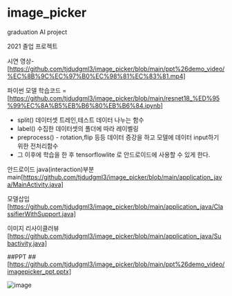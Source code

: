 # image_picker
graduation AI project

2021 졸업 프로젝트

시연 영상- [https://github.com/tjdudgml3/image_picker/blob/main/ppt%26demo_video/%EC%8B%9C%EC%97%B0%EC%98%81%EC%83%81.mp4]

파이썬 모델 학습코드 =[https://github.com/tjdudgml3/image_picker/blob/main/resnet18_%ED%95%99%EC%8A%B5%EB%B6%80%EB%B6%84.ipynb]   

- split() 데이터셋 트레인,테스트 데이터 나누는 함수   
- label() 수집한 데이터셋의 폴더에 따라 레이벨링   
- preprocess() - rotation,flip 등등 데이터 증강을 하고 모델에 데이터 input하기 위한 전처리함수   
- 그 이후에 학습을 한 후 tensorflowlite 로 안드로이드에 사용할 수 있게 한다.   

안드로이드 java(interaction)부분
main[https://github.com/tjdudgml3/image_picker/blob/main/application_java/MainActivity.java]

모델삽입[https://github.com/tjdudgml3/image_picker/blob/main/application_java/ClassifierWithSupport.java]

이미지 리사이클러뷰[https://github.com/tjdudgml3/image_picker/blob/main/application_java/Subactivity.java]

##PPT
##[https://github.com/tjdudgml3/image_picker/blob/main/ppt%26demo_video/imagepicker_ppt.pptx]

![image](https://user-images.githubusercontent.com/67582418/196217799-2b3a984b-65c8-4603-89b2-82b135501569.png)

